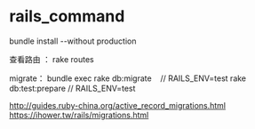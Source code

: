 # rails_command

bundle install --without production

查看路由 ： 
rake routes 

migrate：
bundle exec rake db:migrate    // RAILS_ENV=test
rake db:test:prepare  // RAILS_ENV=test

http://guides.ruby-china.org/active_record_migrations.html
https://ihower.tw/rails/migrations.html
